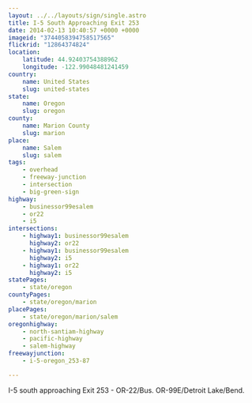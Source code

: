 ```yaml
---
layout: ../../layouts/sign/single.astro
title: I-5 South Approaching Exit 253
date: 2014-02-13 10:40:57 +0000 +0000
imageid: "3744058394758517565"
flickrid: "12864374824"
location:
    latitude: 44.92403754388962
    longitude: -122.99048481241459
country:
    name: United States
    slug: united-states
state:
    name: Oregon
    slug: oregon
county:
    name: Marion County
    slug: marion
place:
    name: Salem
    slug: salem
tags:
    - overhead
    - freeway-junction
    - intersection
    - big-green-sign
highway:
    - businessor99esalem
    - or22
    - i5
intersections:
    - highway1: businessor99esalem
      highway2: or22
    - highway1: businessor99esalem
      highway2: i5
    - highway1: or22
      highway2: i5
statePages:
    - state/oregon
countyPages:
    - state/oregon/marion
placePages:
    - state/oregon/marion/salem
oregonhighway:
    - north-santiam-highway
    - pacific-highway
    - salem-highway
freewayjunction:
    - i-5-oregon_253-87

---
```

I-5 south approaching Exit 253 - OR-22/Bus. OR-99E/Detroit Lake/Bend.